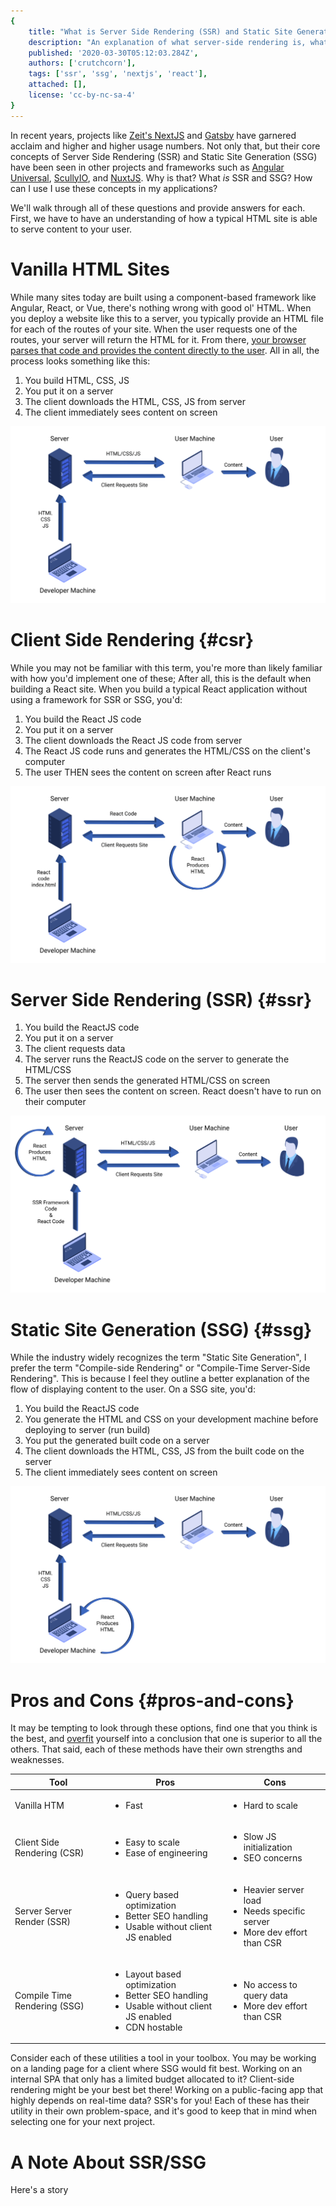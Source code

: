 ```yaml
---
{
	title: "What is Server Side Rendering (SSR) and Static Site Generation (SSG)?",
	description: "An explanation of what server-side rendering is, what static site generation is, and how you can utilize them in React, Angular, or Vue!",
	published: '2020-03-30T05:12:03.284Z',
	authors: ['crutchcorn'],
	tags: ['ssr', 'ssg', 'nextjs', 'react'],
	attached: [],
	license: 'cc-by-nc-sa-4'
}
---
```


In recent years, projects like [Zeit's NextJS](https://nextjs.org/) and [Gatsby](https://www.gatsbyjs.org/) have garnered acclaim and higher and higher usage numbers. Not only that, but their core concepts of Server Side Rendering (SSR) and Static Site Generation (SSG) have been seen in other projects and frameworks such as [Angular Universal](https://angular.io/guide/universal), [ScullyIO](https://scully.io/), and [NuxtJS](https://nuxtjs.org/). Why is that? What _is_ SSR and SSG? How can I use I use these concepts in my applications?

We'll walk through all of these questions and provide answers for each. First, we have to have an understanding of how a typical HTML site is able to serve content to your user.

# Vanilla HTML Sites

While many sites today are built using a component-based framework like Angular, React, or Vue, there's nothing wrong with good ol' HTML. When you deploy a website like this to a server, you typically provide an HTML file for each of the routes of your site. When the user requests one of the routes, your server will return the HTML for it. From there, [your browser parses that code and provides the content directly to the user](/posts/understanding-the-dom/). All in all, the process looks something like this:

1) You build HTML, CSS, JS
2) You put it on a server
3) The client downloads the HTML, CSS, JS from server
4) The client immediately sees content on screen

![A diagram explaining how the aforementioned steps would flow](./normal.svg)

# Client Side Rendering {#csr}

While you may not be familiar with this term, you're more than likely familiar with how you'd implement one of these; After all, this is the default when building a React site. When you build a typical React application without using a framework for SSR or SSG, you'd:

1) You build the React JS code
2) You put it on a server
3) The client downloads the React JS code from server
4) The React JS code runs and generates the HTML/CSS on the client's computer
5) The user THEN sees the content on screen after React runs

![A diagram explaining how the aforementioned steps would flow](./csr.svg)

# Server Side Rendering (SSR) {#ssr}

1) You build the ReactJS code
2) You put it on a server
3) The client requests data
4) The server runs the ReactJS code on the server to generate the HTML/CSS
5) The server then sends the generated HTML/CSS on screen
6) The user then sees the content on screen. React doesn't have to run on their computer

![A diagram explaining how the aforementioned steps would flow](./ssr.svg)

# Static Site Generation (SSG) {#ssg}

While the industry widely recognizes the term "Static Site Generation", I prefer the term "Compile-side Rendering" or "Compile-Time Server-Side Rendering". This is because I feel they outline a better explanation of the flow of displaying content to the user. On a SSG site, you'd:

1) You build the ReactJS code
2) You generate the HTML and CSS on your development machine before deploying to server (run build)
3) You put the generated built code on a server
4) The client downloads the HTML, CSS, JS from the built code on the server
5) The client immediately sees content on screen

![A diagram explaining how the aforementioned steps would flow](./ssg.svg)





# Pros and Cons {#pros-and-cons}

It may be tempting to look through these options, find one that you think is the best, and [overfit](https://en.wiktionary.org/wiki/overfit) yourself into a conclusion that one is superior to all the others. That said, each of these methods have their own strengths and weaknesses.


| Tool                         | Pros                                                         | Cons                                                         |
| ---------------------------- | ------------------------------------------------------------ | ------------------------------------------------------------ |
| Vanilla HTM                  | <ul aria-label="HTML Pros"><li>Fast</li></ul>                | <ul aria-label="HTML Cons"><li>Hard to scale</li></ul>       |
| Client Side Rendering (CSR)  | <ul aria-label="CSR Pros"><li>Easy to scale</li><li>Ease of engineering</li></ul> | <ul aria-label="CSR Cons"><li>Slow JS initialization</li><li>SEO concerns</li></ul> |
| Server Server Render (SSR)   | <ul aria-label="SSR Pros"><li>Query based optimization</li><li>Better SEO handling</li><li>Usable without client JS enabled</li></ul> | <ul aria-label="SSR Cons"><li>Heavier server load</li><li>Needs specific server</li><li>More dev effort than CSR</li></ul> |
| Compile Time Rendering (SSG) | <ul aria-label="SSG Pros"><li>Layout based optimization</li><li>Better SEO handling</li><li>Usable without client JS enabled</li><li>CDN hostable</li></ul> | <ul aria-label="SSG Cons"><li>No access to query data</li><li>More dev effort than CSR</li></ul> |

Consider each of these utilities a tool in your toolbox. You may be working on a landing page for a client where SSG would fit best. Working on an internal SPA that only has a limited budget allocated to it? Client-side rendering might be your best bet there! Working on a public-facing app that highly depends on real-time data? SSR's for you! Each of these has their utility in their own problem-space, and it's good to keep that in mind when selecting one for your next project.

# A Note About SSR/SSG


Here's a story 